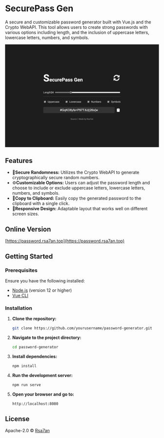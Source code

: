 # SecurePass Gen

A secure and customizable password generator built with Vue.js and the Crypto WebAPI. This tool allows users to create strong passwords with various options including length, and the inclusion of uppercase letters, lowercase letters, numbers, and symbols.

![Password Generator Demo](screenshot/screenshot.png)

## Features

- 🔐**Secure Randomness:** Utilizes the Crypto WebAPI to generate cryptographically secure random numbers.
- ⚙️**Customizable Options:** Users can adjust the password length and choose to include or exclude uppercase letters, lowercase letters, numbers, and symbols.
- 💾**Copy to Clipboard:** Easily copy the generated password to the clipboard with a single click.
- 💭**Responsive Design:** Adaptable layout that works well on different screen sizes.

## Online Version

[https://password.rsa7an.top](https://password.rsa7an.top)

## Getting Started

### Prerequisites

Ensure you have the following installed:

- [Node.js](https://nodejs.org/) (version 12 or higher)
- [Vue CLI](https://cli.vuejs.org/)

### Installation

1. **Clone the repository:**

   ```sh
   git clone https://github.com/yourusername/password-generator.git
   ```

1. **Navigate to the project directory:**

   ```sh
   cd password-generator
   ```

2. **Install dependencies:**

   ```sh
   npm install
   ```

3. **Run the development server:**

   ```sh
   npm run serve
   ```

4. **Open your browser and go to:**

   ```sh
   http://localhost:8080
   ```

## License

Apache-2.0 © [Rsa7an](https://github.com/rsatan)

